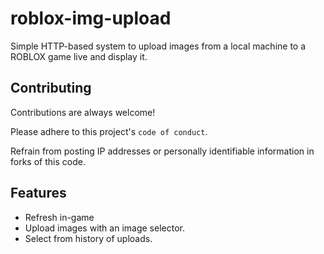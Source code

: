 
# roblox-img-upload


Simple HTTP-based system to upload images from a local machine to a ROBLOX game live and display it.

## Contributing

Contributions are always welcome!

Please adhere to this project's `code of conduct`. 

Refrain from posting IP addresses or personally identifiable information in forks of this code.


## Features

- Refresh in-game
- Upload images with an image selector.
- Select from history of uploads.


